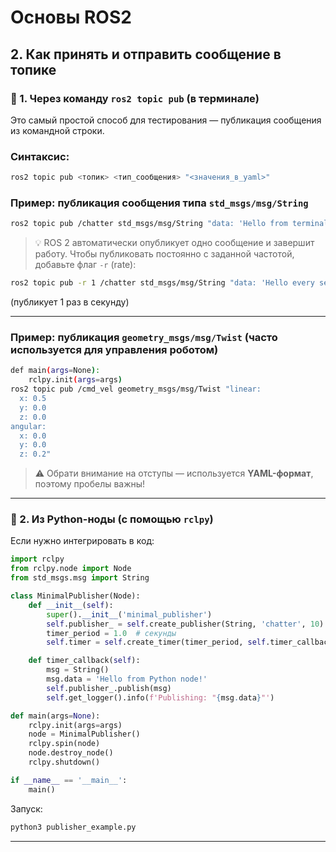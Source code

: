 # Основы ROS2


## 2. Как принять и отправить сообщение в топике

### 🔹 1. **Через команду `ros2 topic pub` (в терминале)**

Это самый простой способ для тестирования — публикация сообщения из командной строки.

### Синтаксис:
```bash
ros2 topic pub <топик> <тип_сообщения> "<значения_в_yaml>"
```

### Пример: публикация сообщения типа `std_msgs/msg/String`
```bash
ros2 topic pub /chatter std_msgs/msg/String "data: 'Hello from terminal!'"
```

> 💡 ROS 2 автоматически опубликует одно сообщение и завершит работу. Чтобы публиковать постоянно с заданной частотой, добавьте флаг `-r` (rate):

```bash
ros2 topic pub -r 1 /chatter std_msgs/msg/String "data: 'Hello every second!'"
```
(публикует 1 раз в секунду)

---

### Пример: публикация `geometry_msgs/msg/Twist` (часто используется для управления роботом)
```bash
def main(args=None):
    rclpy.init(args=args)
ros2 topic pub /cmd_vel geometry_msgs/msg/Twist "linear:
  x: 0.5
  y: 0.0
  z: 0.0
angular:
  x: 0.0
  y: 0.0
  z: 0.2"
```

> ⚠️ Обрати внимание на отступы — используется **YAML-формат**, поэтому пробелы важны!

---

### 🔹 2. **Из Python-ноды (с помощью `rclpy`)**

Если нужно интегрировать в код:

```python
import rclpy
from rclpy.node import Node
from std_msgs.msg import String

class MinimalPublisher(Node):
    def __init__(self):
        super().__init__('minimal_publisher')
        self.publisher_ = self.create_publisher(String, 'chatter', 10)
        timer_period = 1.0  # секунды
        self.timer = self.create_timer(timer_period, self.timer_callback)

    def timer_callback(self):
        msg = String()
        msg.data = 'Hello from Python node!'
        self.publisher_.publish(msg)
        self.get_logger().info(f'Publishing: "{msg.data}"')

def main(args=None):
    rclpy.init(args=args)
    node = MinimalPublisher()
    rclpy.spin(node)
    node.destroy_node()
    rclpy.shutdown()

if __name__ == '__main__':
    main()
```

Запуск:
```bash
python3 publisher_example.py
```
---